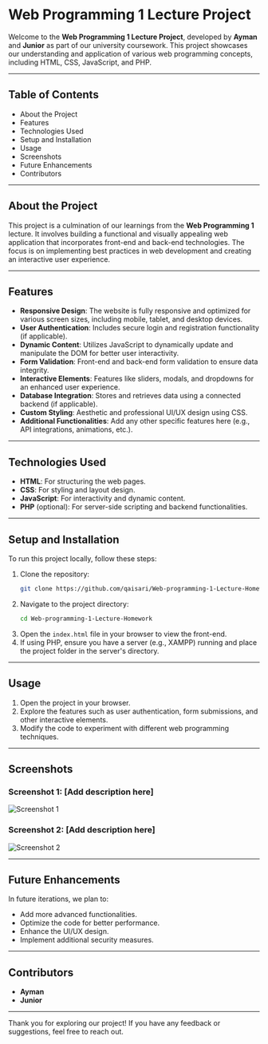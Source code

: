 # Web Programming 1 Lecture Project

Welcome to the **Web Programming 1 Lecture Project**, developed by **Ayman** and **Junior** as part of our university coursework. This project showcases our understanding and application of various web programming concepts, including HTML, CSS, JavaScript, and PHP.

---

## Table of Contents

-   About the Project
-   Features
-   Technologies Used
-   Setup and Installation
-   Usage
-   Screenshots
-   Future Enhancements
-   Contributors

---

## About the Project

This project is a culmination of our learnings from the **Web Programming 1** lecture. It involves building a functional and visually appealing web application that incorporates front-end and back-end technologies. The focus is on implementing best practices in web development and creating an interactive user experience.

---

## Features

-   **Responsive Design**: The website is fully responsive and optimized for various screen sizes, including mobile, tablet, and desktop devices.
-   **User Authentication**: Includes secure login and registration functionality (if applicable).
-   **Dynamic Content**: Utilizes JavaScript to dynamically update and manipulate the DOM for better user interactivity.
-   **Form Validation**: Front-end and back-end form validation to ensure data integrity.
-   **Interactive Elements**: Features like sliders, modals, and dropdowns for an enhanced user experience.
-   **Database Integration**: Stores and retrieves data using a connected backend (if applicable).
-   **Custom Styling**: Aesthetic and professional UI/UX design using CSS.
-   **Additional Functionalities**: Add any other specific features here (e.g., API integrations, animations, etc.).

---

## Technologies Used

-   **HTML**: For structuring the web pages.
-   **CSS**: For styling and layout design.
-   **JavaScript**: For interactivity and dynamic content.
-   **PHP** (optional): For server-side scripting and backend functionalities.

---

## Setup and Installation

To run this project locally, follow these steps:

1.  Clone the repository:
    ```bash
    git clone https://github.com/qaisari/Web-programming-1-Lecture-Homework.git
    ```
2.  Navigate to the project directory:
    ```bash
    cd Web-programming-1-Lecture-Homework
    ```
3.  Open the `index.html` file in your browser to view the front-end.
4.  If using PHP, ensure you have a server (e.g., XAMPP) running and place the project folder in the server's directory.

---

## Usage

1.  Open the project in your browser.
2.  Explore the features such as user authentication, form submissions, and other interactive elements.
3.  Modify the code to experiment with different web programming techniques.

---

## Screenshots

### Screenshot 1: [Add description here]

![Screenshot 1](path/to/screenshot1.png)

### Screenshot 2: [Add description here]

![Screenshot 2](path/to/screenshot2.png)

---

## Future Enhancements

In future iterations, we plan to:

-   Add more advanced functionalities.
-   Optimize the code for better performance.
-   Enhance the UI/UX design.
-   Implement additional security measures.

---

## Contributors

-   **Ayman**
-   **Junior**

---

Thank you for exploring our project! If you have any feedback or suggestions, feel free to reach out.
